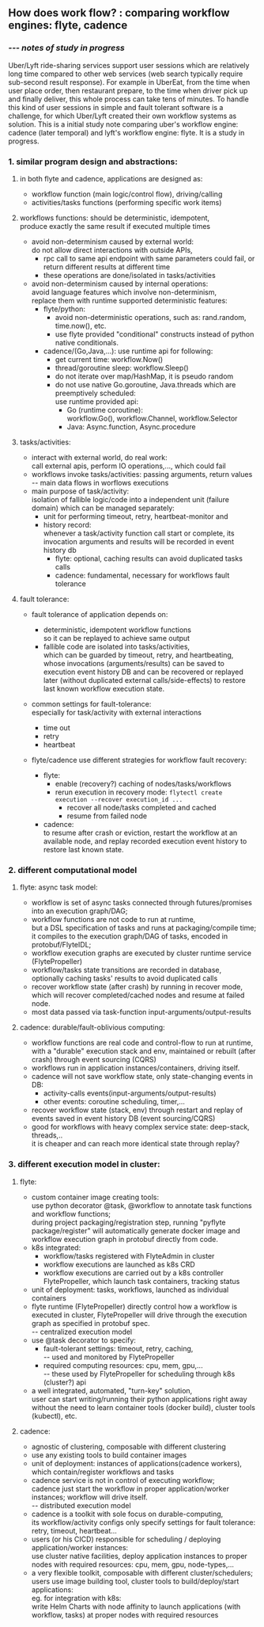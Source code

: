 ## How does work flow? : comparing workflow engines: flyte, cadence
###     *--- notes of study in progress*

Uber/Lyft ride-sharing services support user sessions which are relatively long time compared to other web services (web search typically require sub-second result response). For example in UberEat, from the time when user place order, then restaurant prepare, to the time when driver pick up and finally deliver, this whole process can take tens of minutes. To handle this kind of user sessions in simple and fault tolerant software is a challenge, for which Uber/Lyft created their own workflow systems as solution. This is a initial study note comparing uber's workflow engine: cadence (later temporal) and lyft's workflow engine: flyte. It is a study in progress.

### 1. similar program design and abstractions:
1. in both flyte and cadence, applications are designed as:
   * workflow function (main logic/control flow), driving/calling
   * activities/tasks functions (performing specific work items)

2. workflows functions: should be deterministic, idempotent,  
    produce exactly the same result if executed multiple times  
   * avoid non-determinism caused by external world:  
       do not allow direct interactions with outside APIs,  
        * rpc call to same api endpoint with same parameters could fail, or return different results at different time
        * these operations are done/isolated in tasks/activities
   * avoid non-determinism caused by internal operations:  
        avoid language features which involve non-determinism,  
        replace them with runtime supported deterministic features:
        * flyte/python:
           * avoid non-deterministic operations, such as: rand.random, time.now(), etc.
           * use flyte provided "conditional" constructs instead of python native conditionals.
        * cadence/(Go,Java,...): use runtime api for following:
           * get current time: workflow.Now()
           * thread/goroutine sleep: workflow.Sleep()
           * do not iterate over map/HashMap, it is pseudo random
           * do not use native Go.goroutine, Java.threads which are preemptively scheduled:  
               use runtime provided api:  
               * Go (runtime coroutine):  
                    workflow.Go(), workflow.Channel, workflow.Selector
               * Java: Async.function, Async.procedure
                         
3. tasks/activities:
   * interact with external world, do real work:  
       call external apis, perform IO operations,..., which could fail
   * workflows invoke tasks/activities: passing arguments, return values  
        -- main data flows in worflows executions
   * main purpose of task/activity:  
     isolation of fallible logic/code into a independent unit (failure domain) which can be managed separately:
       * unit for performing timeout, retry, heartbeat-monitor and
       * history record:  
           whenever a task/activity function call start or complete, its invocation arguments and results will be recorded in event history db
          + flyte: optional, caching results can avoid duplicated tasks calls
          + cadence: fundamental, necessary for workflows fault tolerance

4. fault tolerance:
    * fault tolerance of application depends on:
      * deterministic, idempotent workflow functions  
          so it can be replayed to achieve same output
      * fallible code are isolated into tasks/activities,  
	  which can be guarded by timeout, retry, and heartbeating,  
          whose invocations (arguments/results) can be saved to execution event history DB and can be recovered or replayed later (without duplicated external calls/side-effects) to restore last known workflow execution state.
           
    * common settings for fault-tolerance:  
        especially for task/activity with external interactions
       * time out
       * retry
       * heartbeat
              
    * flyte/cadence use different strategies for workflow fault recovery:
       * flyte:
          * enable (recovery?) caching of nodes/tasks/workflows
          * rerun execution in recovery mode: ```flytectl create execution --recover execution_id ...```
             * recover all node/tasks completed and cached
             * resume from failed node
       * cadence:  
                to resume after crash or eviction, restart the workflow at an available node, and replay recorded execution event history to restore last known state.

### 2. different computational model

1. flyte: async task model:
    * workflow is set of async tasks connected through futures/promises into an execution graph/DAG;
    * workflow functions are not code to run at runtime,  
	but a DSL specification of tasks and runs at packaging/compile time;  
	it compiles to the execution graph/DAG of tasks, encoded in protobuf/FlyteIDL;
    * workflow execution graphs are executed by cluster runtime service (FlytePropeller)
    * workflow/tasks state transitions are recorded in database,  
      optionally caching tasks' results to avoid duplicated calls
    * recover workflow state (after crash) by running in recover mode, which will recover completed/cached nodes and resume at failed node.
    * most data passed via task-function input-arguments/output-results
             
2. cadence: durable/fault-oblivious computing:
    * workflow functions are real code and control-flow to run at runtime,  
	with a "durable" execution stack and env, maintained or rebuilt (after crash) through event sourcing (CQRS)
    * workflows run in application instances/containers, driving itself.
    * cadence will not save workflow state, only state-changing events in DB:
      * activity-calls events(input-arguments/output-results)
      * other events: coroutine scheduling, timer,...
    * recover workflow state (stack, env) through restart and replay of events saved in event history DB (event sourcing/CQRS)
    * good for workflows with heavy complex service state: deep-stack, threads,..  
        it is cheaper and can reach more identical state through replay? 

### 3. different execution model in cluster:

1. flyte:
    * custom container image creating tools:  
        use python decorator @task, @workflow to annotate task functions and workflow functions;  
	during project packaging/registration step, running "pyflyte package/register" will automatically generate docker image and workflow execution graph in protobuf directly from code.
    * k8s integrated:
        * workflow/tasks registered with FlyteAdmin in cluster
        * workflow executions are launched as k8s CRD
        * workflow executions are carried out by a k8s controller FlytePropeller, which launch task containers, tracking status
    * unit of deployment: tasks, workflows, launched as individual containers
    * flyte runtime (FlytePropeller) directly control how a workflow is executed in cluster, FlytePropeller will drive through the execution graph as specified in protobuf spec.  
      -- centralized execution model
    * use @task decorator to specify:
        * fault-tolerant settings: timeout, retry, caching,  
            -- used and monitored by FlytePropeller
        * required computing resources: cpu, mem, gpu,...  
            -- these used by FlytePropeller for scheduling through k8s (cluster?) api
    * a well integrated, automated, "turn-key" solution,  
        user can start writing/running their python applications right away without the need to learn container tools (docker build), cluster tools (kubectl), etc.
             
2. cadence:
    * agnostic of clustering, composable with different clustering
    * use any existing tools to build container images
    * unit of deployment: instances of applications(cadence workers),  
        which contain/register workflows and tasks
    * cadence service is not in control of executing workflow;  
        cadence just start the workflow in proper application/worker instances; workflow will drive itself.  
        -- distributed execution model
    * cadence is a toolkit with sole focus on durable-computing,  
        its workflow/activity configs only specify settings for fault tolerance: retry, timeout, heartbeat...  
    * users (or his CICD) responsible for scheduling / deploying application/worker instances:  
        use cluster native facilities, deploy application instances to proper nodes with required resources: cpu, mem, gpu, node-types,...
    * a very flexible toolkit, composable with different cluster/schedulers;  
        users use image building tool, cluster tools to build/deploy/start applications:  
        eg. for integration with k8s:  
            write Helm Charts with node affinity to launch applications (with workflow, tasks) at proper nodes with required resources
